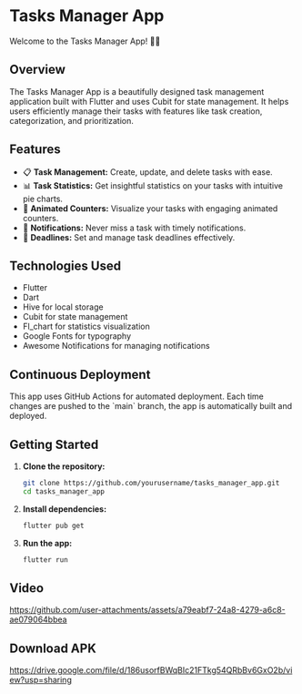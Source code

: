 
# Tasks Manager App

Welcome to the Tasks Manager App! 📝✨

## Overview
The Tasks Manager App is a beautifully designed task management application built with Flutter and uses Cubit for state management. It helps users efficiently manage their tasks with features like task creation, categorization, and prioritization.

## Features
- 📋 **Task Management:** Create, update, and delete tasks with ease.
- 📊 **Task Statistics:** Get insightful statistics on your tasks with intuitive pie charts.
- 🔄 **Animated Counters:** Visualize your tasks with engaging animated counters.
- 🔔 **Notifications:** Never miss a task with timely notifications.
- 📅 **Deadlines:** Set and manage task deadlines effectively.


## Technologies Used
- Flutter
- Dart
- Hive for local storage
- Cubit for state management
- Fl_chart for statistics visualization
- Google Fonts for typography
- Awesome Notifications for managing notifications

## Continuous Deployment
This app uses GitHub Actions for automated deployment. Each time changes are pushed to the \`main\` branch, the app is automatically built and deployed.



## Getting Started
1. **Clone the repository:**
   ```sh
   git clone https://github.com/yourusername/tasks_manager_app.git
   cd tasks_manager_app
   ```

2. **Install dependencies:**
   ```sh
   flutter pub get
   ```

3. **Run the app:**
   ```sh
   flutter run
   ```

## Video



https://github.com/user-attachments/assets/a79eabf7-24a8-4279-a6c8-ae079064bbea



## Download APK

https://drive.google.com/file/d/186usorfBWqBIc21FTkg54QRbBv6GxO2b/view?usp=sharing


